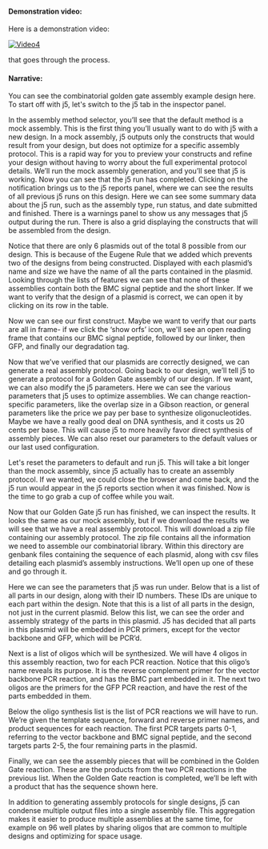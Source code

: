 #### Demonstration video:

Here is a demonstration video:

[![Video4](https://dl.dropbox.com/s/fog6wnu8vmxvy1c/video4.png)](https://www.youtube.com/watch?v=XQTLDhOusas)

that goes through the process.

#### Narrative:

You can see the combinatorial golden gate assembly example design here. To start off with j5, let's switch to the j5 tab in the inspector panel.

In the assembly method selector, you’ll see that the default method is a mock assembly. This is the first thing you’ll usually want to do with j5 with a new design. In a mock assembly, j5 outputs only the constructs that would result from your design, but does not optimize for a specific assembly protocol. This is a rapid way for you to preview your constructs and refine your design without having to worry about the full experimental protocol details. We’ll run the mock assembly generation, and you’ll see that j5 is working. Now you can see that the j5 run has completed. Clicking on the notification brings us to the j5 reports panel, where we can see the results of all previous j5 runs on this design. Here we can see some summary data about the j5 run, such as the assembly type, run status, and date submitted and finished. There is a warnings panel to show us any messages that j5 output during the run. There is also a grid displaying the constructs that will be assembled from the design.

Notice that there are only 6 plasmids out of the total 8 possible from our design. This is because of the Eugene Rule that we added which prevents two of the designs from being constructed. Displayed with each plasmid’s name and size we have the name of all the parts contained in the plasmid. Looking through the lists of features we can see that none of these assemblies contain both the BMC signal peptide and the short linker. If we want to verify that the design of a plasmid is correct, we can open it by clicking on its row in the table.

Now we can see our first construct. Maybe we want to verify that our parts are all in frame- if we click the ‘show orfs’ icon, we'll see an open reading frame that contains our BMC signal peptide, followed by our linker, then GFP, and finally our degradation tag.

Now that we’ve verified that our plasmids are correctly designed, we can generate a real assembly protocol. Going back to our design, we’ll tell j5 to generate a protocol for a Golden Gate assembly of our design. If we want, we can also modify the j5 parameters. Here we can see the various parameters that j5 uses to optimize assemblies. We can change reaction-specific parameters, like the overlap size in a Gibson reaction, or general parameters like the price we pay per base to synthesize oligonucleotides. Maybe we have a really good deal on DNA synthesis, and it costs us 20 cents per base. This will cause j5 to more heavily favor direct synthesis of assembly pieces. We can also reset our parameters to the default values or our last used configuration. 

Let's reset the parameters to default and run j5.  This will take a bit longer than the mock assembly, since j5 actually has to create an assembly protocol. If we wanted, we could close the browser and come back, and the j5 run would appear in the j5 reports section when it was finished. Now is the time to go grab a cup of coffee while you wait.

Now that our Golden Gate j5 run has finished, we can inspect the results. It looks the same as our mock assembly, but if we download the results we will see that we have a real assembly protocol. This will download a zip file containing our assembly protocol. The zip file contains all the information we need to assemble our combinatorial library. Within this directory are genbank files containing the sequence of each plasmid, along with csv files detailing each plasmid’s assembly instructions. We’ll open up one of these and go through it.

Here we can see the parameters that j5 was run under. Below that is a list of all parts in our design, along with their ID numbers. These IDs are unique to each part within the design. Note that this is a list of all parts in the design, not just in the current plasmid. Below this list, we can see the order and assembly strategy of the parts in this plasmid. J5 has decided that all parts in this plasmid will be embedded in PCR primers, except for the vector backbone and GFP, which will be PCR’d.

Next is a list of oligos which will be synthesized. We will have 4 oligos in this assembly reaction, two for each PCR reaction. Notice that this oligo’s name reveals its purpose. It is the reverse complement primer for the vector backbone PCR reaction, and has the BMC part embedded in it. The next two oligos are the primers for the GFP PCR reaction, and have the rest of the parts embedded in them.

Below the oligo synthesis list is the list of PCR reactions we will have to run. We’re given the template sequence, forward and reverse primer names, and product sequences for each reaction. The first PCR targets parts 0-1, referring to the vector backbone and BMC signal peptide, and the second targets parts 2-5, the four remaining parts in the plasmid.

Finally, we can see the assembly pieces that will be combined in the Golden Gate reaction. These are the products from the two PCR reactions in the previous list. When the Golden Gate reaction is completed, we’ll be left with a product that has the sequence shown here.

In addition to generating assembly protocols for single designs, j5 can condense multiple output files into a single assembly file. This aggregation makes it easier to produce multiple assemblies at the same time, for example on 96 well plates by sharing oligos that are common to multiple designs and optimizing for space usage.